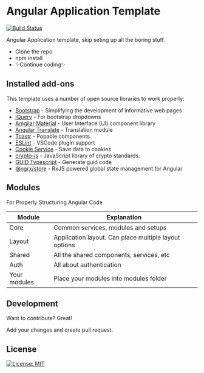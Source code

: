 # Angular Application Template

[![Build Status](https://travis-ci.org/joemccann/dillinger.svg?branch=master)](https://travis-ci.org/joemccann/dillinger)

Angular Application template, skip seting up all the boring stuff.

- Clone the repo
- npm install
- ✨Continue coding✨

## Installed add-ons

This template uses a number of open source libraries to work properly:

- [Bootstrap](https://getbootstrap.com/) - Simplifying the development of informative web pages
- [jQuery](https://jquery.com/) - For bootstrap dropdowns
- [Amgilar Material](https://material.angular.io/) - User Interface (UI) component library
- [Angular Translate](https://angular-translate.github.io/) - Translation module
- [Toastr](https://www.npmjs.com/package/ngx-toastr) - Popable components
- [ESLint](https://github.com/angular-eslint/angular-eslint) - VSCode plugin support
- [Cookie Service](https://www.npmjs.com/package/ngx-cookie-service) - Save data to cookies
- [crypto-js](https://www.npmjs.com/package/crypto-js) - JavaScript library of crypto standards.
- [GUID Typescript](https://www.npmjs.com/package/guid-typescript) - Generate guid code
- [@ngrx/store](https://ngrx.io/guide/store) - RxJS powered global state management for Angular

## Modules

For Properly Structuring Angular Code

| Module | Explanation |
| ------ | ------ |
| Core | Common services, modules and setups |
| Layout | Application layout. Can place multiple layout options |
| Shared | All the shared components, services, etc |
| Auth | All about authentication |
| Your modules | Place your modules into modules folder |

## Development

Want to contribute? Great!

Add your changes and create pull request.


## License

[![License: MIT](https://img.shields.io/badge/License-MIT-yellow.svg)](https://opensource.org/licenses/MIT)